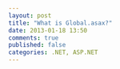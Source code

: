 ```yaml
---
layout: post
title: "What is Global.asax?"
date: 2013-01-18 13:50
comments: true
published: false
categories: .NET, ASP.NET
---
```



